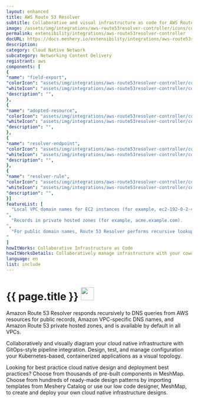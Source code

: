 ```yaml
---
layout: enhanced
title: AWS Route 53 Resolver
subtitle: Collaborative and visual infrastructure as code for AWS Route 53 Resolver
image: /assets/img/integrations/aws-route53resolver-controller/icons/color/aws-route53resolver-controller-color.svg
permalink: extensibility/integrations/aws-route53resolver-controller
docURL: https://docs.meshery.io/extensibility/integrations/aws-route53resolver-controller
description: 
category: Cloud Native Network
subcategory: Networking Content Delivery
registrant: aws
components: [
{
"name": "field-export",
"colorIcon": "assets/img/integrations/aws-route53resolver-controller/components/field-export/icons/color/field-export-color.svg",
"whiteIcon": "assets/img/integrations/aws-route53resolver-controller/components/field-export/icons/white/field-export-white.svg",
"description": "",
},
{
"name": "adopted-resource",
"colorIcon": "assets/img/integrations/aws-route53resolver-controller/components/adopted-resource/icons/color/adopted-resource-color.svg",
"whiteIcon": "assets/img/integrations/aws-route53resolver-controller/components/adopted-resource/icons/white/adopted-resource-white.svg",
"description": "",
},
{
"name": "resolver-endpoint",
"colorIcon": "assets/img/integrations/aws-route53resolver-controller/components/resolver-endpoint/icons/color/resolver-endpoint-color.svg",
"whiteIcon": "assets/img/integrations/aws-route53resolver-controller/components/resolver-endpoint/icons/white/resolver-endpoint-white.svg",
"description": "",
},
{
"name": "resolver-rule",
"colorIcon": "assets/img/integrations/aws-route53resolver-controller/components/resolver-rule/icons/color/resolver-rule-color.svg",
"whiteIcon": "assets/img/integrations/aws-route53resolver-controller/components/resolver-rule/icons/white/resolver-rule-white.svg",
"description": "",
}]
featureList: [
  "Local VPC domain names for EC2 instances (for example, ec2-192-0-2-44.compute-1.amazonaws.com).
",
  "Records in private hosted zones (for example, acme.example.com).
",
  "For public domain names, Route 53 Resolver performs recursive lookups against public name servers on the internet.
"
]
howItWorks: Collaborative Infrastructure as Code
howItWorksDetails: Collaboratively manage infrastructure with your coworkers synchronously sharing the same designs.
language: en
list: include
---
```

<h1>{{ page.title }} <img src="{{ page.image }}" style="width: 35px; height: 35px;" /></h1>

<p>
Amazon Route 53 Resolver responds recursively to DNS queries from AWS resources for public records, Amazon VPC-specific DNS names, and Amazon Route 53 private hosted zones, and is available by default in all VPCs.
</p>
<p>
    Collaboratively and visually diagram your cloud native infrastructure with GitOps-style pipeline integration. Design, test, and manage configuration your Kubernetes-based, containerized applications as a visual topology.
</p>
<p>
    Looking for best practice cloud native design and deployment best practices? Choose from thousands of pre-built components in MeshMap. Choose from hundreds of ready-made design patterns by importing templates from Meshery Catalog or use our low code designer, MeshMap, to create and deploy your own cloud native infrastructure designs.
</p>
